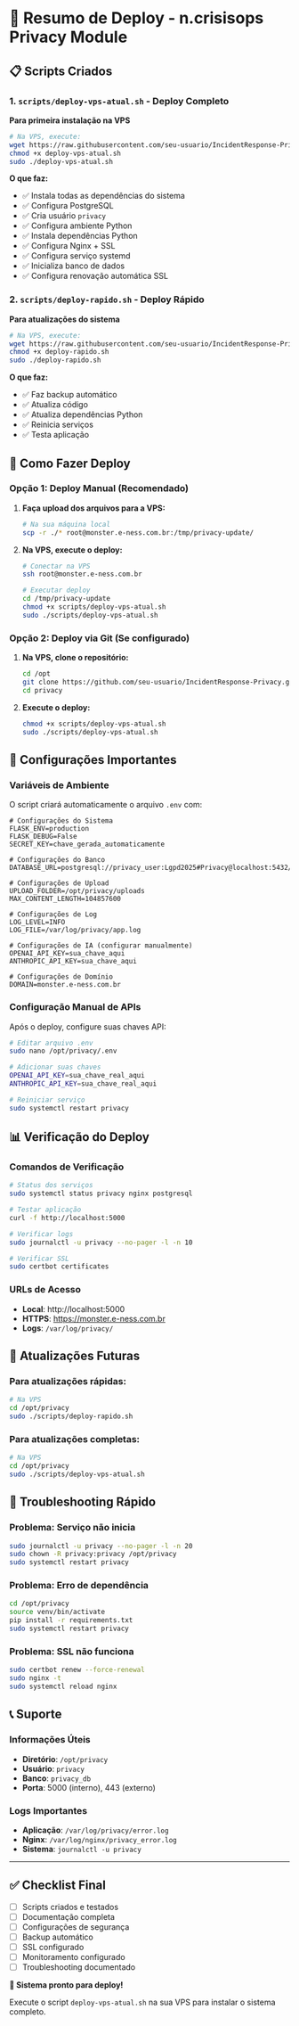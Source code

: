 # 🚀 Resumo de Deploy - n.crisisops Privacy Module

## 📋 Scripts Criados

### 1. `scripts/deploy-vps-atual.sh` - Deploy Completo
**Para primeira instalação na VPS**

```bash
# Na VPS, execute:
wget https://raw.githubusercontent.com/seu-usuario/IncidentResponse-Privacy/main/scripts/deploy-vps-atual.sh
chmod +x deploy-vps-atual.sh
sudo ./deploy-vps-atual.sh
```

**O que faz:**
- ✅ Instala todas as dependências do sistema
- ✅ Configura PostgreSQL
- ✅ Cria usuário `privacy`
- ✅ Configura ambiente Python
- ✅ Instala dependências Python
- ✅ Configura Nginx + SSL
- ✅ Configura serviço systemd
- ✅ Inicializa banco de dados
- ✅ Configura renovação automática SSL

### 2. `scripts/deploy-rapido.sh` - Deploy Rápido
**Para atualizações do sistema**

```bash
# Na VPS, execute:
wget https://raw.githubusercontent.com/seu-usuario/IncidentResponse-Privacy/main/scripts/deploy-rapido.sh
chmod +x deploy-rapido.sh
sudo ./deploy-rapido.sh
```

**O que faz:**
- ✅ Faz backup automático
- ✅ Atualiza código
- ✅ Atualiza dependências Python
- ✅ Reinicia serviços
- ✅ Testa aplicação

## 🎯 Como Fazer Deploy

### Opção 1: Deploy Manual (Recomendado)
1. **Faça upload dos arquivos para a VPS:**
   ```bash
   # Na sua máquina local
   scp -r ./* root@monster.e-ness.com.br:/tmp/privacy-update/
   ```

2. **Na VPS, execute o deploy:**
   ```bash
   # Conectar na VPS
   ssh root@monster.e-ness.com.br
   
   # Executar deploy
   cd /tmp/privacy-update
   chmod +x scripts/deploy-vps-atual.sh
   sudo ./scripts/deploy-vps-atual.sh
   ```

### Opção 2: Deploy via Git (Se configurado)
1. **Na VPS, clone o repositório:**
   ```bash
   cd /opt
   git clone https://github.com/seu-usuario/IncidentResponse-Privacy.git privacy
   cd privacy
   ```

2. **Execute o deploy:**
   ```bash
   chmod +x scripts/deploy-vps-atual.sh
   sudo ./scripts/deploy-vps-atual.sh
   ```

## 🔧 Configurações Importantes

### Variáveis de Ambiente
O script criará automaticamente o arquivo `.env` com:

```env
# Configurações do Sistema
FLASK_ENV=production
FLASK_DEBUG=False
SECRET_KEY=chave_gerada_automaticamente

# Configurações do Banco
DATABASE_URL=postgresql://privacy_user:Lgpd2025#Privacy@localhost:5432/privacy_db

# Configurações de Upload
UPLOAD_FOLDER=/opt/privacy/uploads
MAX_CONTENT_LENGTH=104857600

# Configurações de Log
LOG_LEVEL=INFO
LOG_FILE=/var/log/privacy/app.log

# Configurações de IA (configurar manualmente)
OPENAI_API_KEY=sua_chave_aqui
ANTHROPIC_API_KEY=sua_chave_aqui

# Configurações de Domínio
DOMAIN=monster.e-ness.com.br
```

### Configuração Manual de APIs
Após o deploy, configure suas chaves API:

```bash
# Editar arquivo .env
sudo nano /opt/privacy/.env

# Adicionar suas chaves
OPENAI_API_KEY=sua_chave_real_aqui
ANTHROPIC_API_KEY=sua_chave_real_aqui

# Reiniciar serviço
sudo systemctl restart privacy
```

## 📊 Verificação do Deploy

### Comandos de Verificação
```bash
# Status dos serviços
sudo systemctl status privacy nginx postgresql

# Testar aplicação
curl -f http://localhost:5000

# Verificar logs
sudo journalctl -u privacy --no-pager -l -n 10

# Verificar SSL
sudo certbot certificates
```

### URLs de Acesso
- **Local**: http://localhost:5000
- **HTTPS**: https://monster.e-ness.com.br
- **Logs**: `/var/log/privacy/`

## 🔄 Atualizações Futuras

### Para atualizações rápidas:
```bash
# Na VPS
cd /opt/privacy
sudo ./scripts/deploy-rapido.sh
```

### Para atualizações completas:
```bash
# Na VPS
cd /opt/privacy
sudo ./scripts/deploy-vps-atual.sh
```

## 🚨 Troubleshooting Rápido

### Problema: Serviço não inicia
```bash
sudo journalctl -u privacy --no-pager -l -n 20
sudo chown -R privacy:privacy /opt/privacy
sudo systemctl restart privacy
```

### Problema: Erro de dependência
```bash
cd /opt/privacy
source venv/bin/activate
pip install -r requirements.txt
sudo systemctl restart privacy
```

### Problema: SSL não funciona
```bash
sudo certbot renew --force-renewal
sudo nginx -t
sudo systemctl reload nginx
```

## 📞 Suporte

### Informações Úteis
- **Diretório**: `/opt/privacy`
- **Usuário**: `privacy`
- **Banco**: `privacy_db`
- **Porta**: 5000 (interno), 443 (externo)

### Logs Importantes
- **Aplicação**: `/var/log/privacy/error.log`
- **Nginx**: `/var/log/nginx/privacy_error.log`
- **Sistema**: `journalctl -u privacy`

---

## ✅ Checklist Final

- [ ] Scripts criados e testados
- [ ] Documentação completa
- [ ] Configurações de segurança
- [ ] Backup automático
- [ ] SSL configurado
- [ ] Monitoramento configurado
- [ ] Troubleshooting documentado

**🎉 Sistema pronto para deploy!**

Execute o script `deploy-vps-atual.sh` na sua VPS para instalar o sistema completo. 